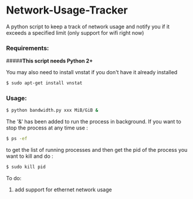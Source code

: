 # Network-Usage-Tracker
A python script to keep a track of network usage and notify you if it exceeds a specified limit
(only support for wifi right now)

### Requirements:

#####**This script needs Python 2+**

You may also need to install vnstat if you don't have it already installed
```bash
$ sudo apt-get install vnstat
```

### Usage:

```bash
$ python bandwidth.py xxx MiB/GiB &
```
The '&' has been added to run the process in background. If you want to stop the process at any time use :

```bash
$ ps -ef
```
to get the list of running processes and then get the pid of the process you want to kill and do :

```bash
$ sudo kill pid
```
To do:
  1. add support for ethernet network usage
